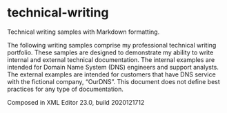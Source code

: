# technical-writing
Technical writing samples with Markdown formatting.

The following writing samples comprise my professional technical writing portfolio. These samples are designed to demonstrate my ability to write internal and external technical documentation. The internal examples are intended for Domain Name System (DNS) engineers and support analysts. The external examples are intended for customers that have DNS service with the fictional company, “OurDNS”. This document does not define best practices for any type of documentation.

Composed in <oXygen/> XML Editor 23.0, build 2020121712
